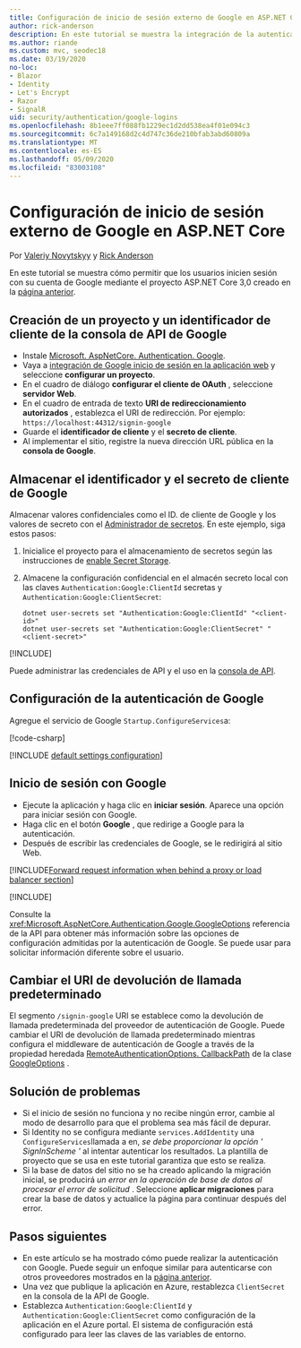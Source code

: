 ```yaml
---
title: Configuración de inicio de sesión externo de Google en ASP.NET Core
author: rick-anderson
description: En este tutorial se muestra la integración de la autenticación de usuarios de cuentas de Google en una aplicación ASP.NET Core existente.
ms.author: riande
ms.custom: mvc, seodec18
ms.date: 03/19/2020
no-loc:
- Blazor
- Identity
- Let's Encrypt
- Razor
- SignalR
uid: security/authentication/google-logins
ms.openlocfilehash: 8b1eee7ff088fb1229ec1d2dd538ea4f01e094c3
ms.sourcegitcommit: 6c7a149168d2c4d747c36de210bfab3abd60809a
ms.translationtype: MT
ms.contentlocale: es-ES
ms.lasthandoff: 05/09/2020
ms.locfileid: "83003108"
---
```

# <a name="google-external-login-setup-in-aspnet-core"></a>Configuración de inicio de sesión externo de Google en ASP.NET Core

Por [Valeriy Novytskyy](https://github.com/01binary) y [Rick Anderson](https://twitter.com/RickAndMSFT)

En este tutorial se muestra cómo permitir que los usuarios inicien sesión con su cuenta de Google mediante el proyecto ASP.NET Core 3,0 creado en la [página anterior](xref:security/authentication/social/index).

## <a name="create-a-google-api-console-project-and-client-id"></a>Creación de un proyecto y un identificador de cliente de la consola de API de Google

* Instale [Microsoft. AspNetCore. Authentication. Google](https://www.nuget.org/packages/Microsoft.AspNetCore.Authentication.Google).
* Vaya a [integración de Google inicio de sesión en la aplicación web](https://developers.google.com/identity/sign-in/web/sign-in) y seleccione **configurar un proyecto**.
* En el cuadro de diálogo **configurar el cliente de OAuth** , seleccione **servidor Web**.
* En el cuadro de entrada de texto **URI de redireccionamiento autorizados** , establezca el URI de redirección. Por ejemplo: `https://localhost:44312/signin-google`
* Guarde el **identificador de cliente** y el **secreto de cliente**.
* Al implementar el sitio, registre la nueva dirección URL pública en la **consola de Google**.

## <a name="store-the-google-client-id-and-secret"></a>Almacenar el identificador y el secreto de cliente de Google

Almacenar valores confidenciales como el ID. de cliente de Google y los valores de secreto con el [Administrador de secretos](xref:security/app-secrets). En este ejemplo, siga estos pasos:

1. Inicialice el proyecto para el almacenamiento de secretos según las instrucciones de [enable Secret Storage](xref:security/app-secrets#enable-secret-storage).
1. Almacene la configuración confidencial en el almacén secreto local con las claves `Authentication:Google:ClientId` secretas y `Authentication:Google:ClientSecret`:

    ```dotnetcli
    dotnet user-secrets set "Authentication:Google:ClientId" "<client-id>"
    dotnet user-secrets set "Authentication:Google:ClientSecret" "<client-secret>"
    ```

[!INCLUDE[](~/includes/environmentVarableColon.md)]

Puede administrar las credenciales de API y el uso en la [consola de API](https://console.developers.google.com/apis/dashboard).

## <a name="configure-google-authentication"></a>Configuración de la autenticación de Google

Agregue el servicio de Google `Startup.ConfigureServices`a:

[!code-csharp[](~/security/authentication/social/social-code/3.x/StartupGoogle3x.cs?highlight=11-19)]

[!INCLUDE [default settings configuration](includes/default-settings2-2.md)]

## <a name="sign-in-with-google"></a>Inicio de sesión con Google

* Ejecute la aplicación y haga clic en **iniciar sesión**. Aparece una opción para iniciar sesión con Google.
* Haga clic en el botón **Google** , que redirige a Google para la autenticación.
* Después de escribir las credenciales de Google, se le redirigirá al sitio Web.

[!INCLUDE[Forward request information when behind a proxy or load balancer section](includes/forwarded-headers-middleware.md)]

[!INCLUDE[](includes/chain-auth-providers.md)]

Consulte la <xref:Microsoft.AspNetCore.Authentication.Google.GoogleOptions> referencia de la API para obtener más información sobre las opciones de configuración admitidas por la autenticación de Google. Se puede usar para solicitar información diferente sobre el usuario.

## <a name="change-the-default-callback-uri"></a>Cambiar el URI de devolución de llamada predeterminado

El segmento `/signin-google` URI se establece como la devolución de llamada predeterminada del proveedor de autenticación de Google. Puede cambiar el URI de devolución de llamada predeterminado mientras configura el middleware de autenticación de Google a través de la propiedad heredada [RemoteAuthenticationOptions. CallbackPath](/dotnet/api/microsoft.aspnetcore.authentication.remoteauthenticationoptions.callbackpath) de la clase [GoogleOptions](/dotnet/api/microsoft.aspnetcore.authentication.google.googleoptions) .

## <a name="troubleshooting"></a>Solución de problemas

* Si el inicio de sesión no funciona y no recibe ningún error, cambie al modo de desarrollo para que el problema sea más fácil de depurar.
* Si Identity no se configura mediante `services.AddIdentity` una `ConfigureServices`llamada a en, *se debe proporcionar la opción ' SignInScheme '* al intentar autenticar los resultados. La plantilla de proyecto que se usa en este tutorial garantiza que esto se realiza.
* Si la base de datos del sitio no se ha creado aplicando la migración inicial, se producirá *un error en la operación de base de datos al procesar el error de solicitud* . Seleccione **aplicar migraciones** para crear la base de datos y actualice la página para continuar después del error.

## <a name="next-steps"></a>Pasos siguientes

* En este artículo se ha mostrado cómo puede realizar la autenticación con Google. Puede seguir un enfoque similar para autenticarse con otros proveedores mostrados en la [página anterior](xref:security/authentication/social/index).
* Una vez que publique la aplicación en Azure, restablezca `ClientSecret` en la consola de la API de Google.
* Establezca `Authentication:Google:ClientId` y `Authentication:Google:ClientSecret` como configuración de la aplicación en el Azure portal. El sistema de configuración está configurado para leer las claves de las variables de entorno.
